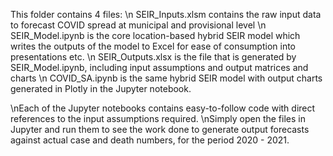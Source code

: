 This folder contains 4 files:
  \n SEIR_Inputs.xlsm contains the raw input data to forecast COVID spread at municipal and provisional level
  \n SEIR_Model.ipynb is the core location-based hybrid SEIR model which writes the outputs of the model to Excel for ease of consumption into presentations etc.
  \n SEIR_Outputs.xlsx is the file that is generated by SEIR_Model.ipynb, including input assumptions and output matrices and charts
  \n COVID_SA.ipynb is the same hybrid SEIR model with output charts generated in Plotly in the Jupyter notebook.

\nEach of the Jupyter notebooks contains easy-to-follow code with direct references to the input assumptions required.
\nSimply open the files in Jupyter and run them to see the work done to generate output forecasts against actual case and death numbers, for the period 2020 - 2021.
